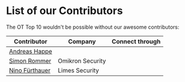 # List of our Contributors

The OT Top 10 wouldn't be possible without our awesome contributors:

| Contributor | Company | Connect through |
| --- | --- | --- |
| [Andreas Happe](https://github.com/andreashappe) | | |
| [Simon Rommer](https://github.com/simonrommer) | Omikron Security | |
| [Nino Fürthauer](https://github.com/nfu4232) | Limes Security | |
